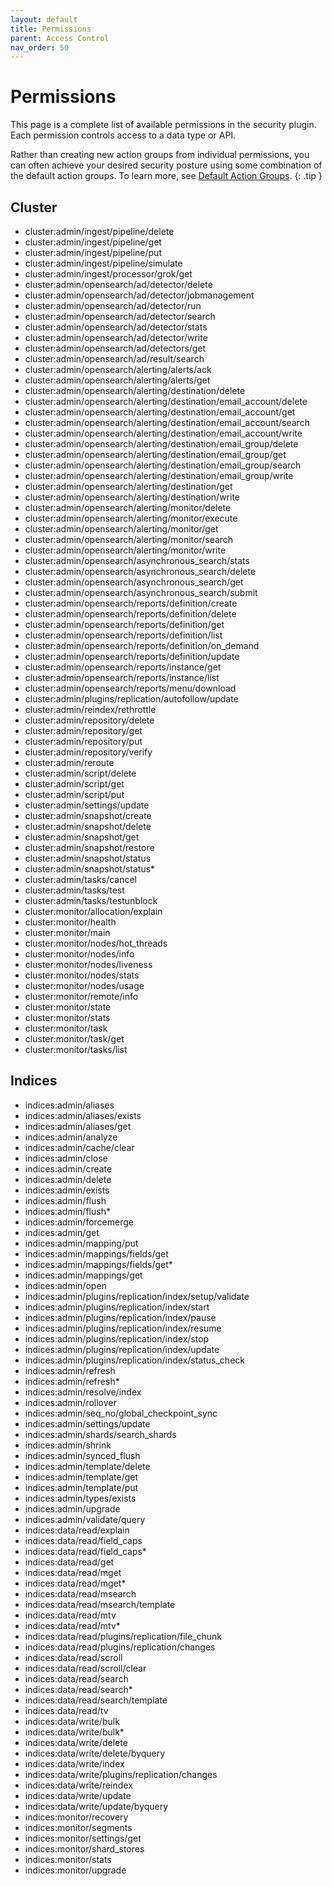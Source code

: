 ```yaml
---
layout: default
title: Permissions
parent: Access Control
nav_order: 50
---
```


# Permissions

This page is a complete list of available permissions in the security plugin. Each permission controls access to a data type or API.

Rather than creating new action groups from individual permissions, you can often achieve your desired security posture using some combination of the default action groups. To learn more, see [Default Action Groups]({{site.url}}{{site.baseurl}}/security-plugin/access-control/default-action-groups/).
{: .tip }


## Cluster

- cluster:admin/ingest/pipeline/delete
- cluster:admin/ingest/pipeline/get
- cluster:admin/ingest/pipeline/put
- cluster:admin/ingest/pipeline/simulate
- cluster:admin/ingest/processor/grok/get
- cluster:admin/opensearch/ad/detector/delete
- cluster:admin/opensearch/ad/detector/jobmanagement
- cluster:admin/opensearch/ad/detector/run
- cluster:admin/opensearch/ad/detector/search
- cluster:admin/opensearch/ad/detector/stats
- cluster:admin/opensearch/ad/detector/write
- cluster:admin/opensearch/ad/detectors/get
- cluster:admin/opensearch/ad/result/search
- cluster:admin/opensearch/alerting/alerts/ack
- cluster:admin/opensearch/alerting/alerts/get
- cluster:admin/opensearch/alerting/destination/delete
- cluster:admin/opensearch/alerting/destination/email_account/delete
- cluster:admin/opensearch/alerting/destination/email_account/get
- cluster:admin/opensearch/alerting/destination/email_account/search
- cluster:admin/opensearch/alerting/destination/email_account/write
- cluster:admin/opensearch/alerting/destination/email_group/delete
- cluster:admin/opensearch/alerting/destination/email_group/get
- cluster:admin/opensearch/alerting/destination/email_group/search
- cluster:admin/opensearch/alerting/destination/email_group/write
- cluster:admin/opensearch/alerting/destination/get
- cluster:admin/opensearch/alerting/destination/write
- cluster:admin/opensearch/alerting/monitor/delete
- cluster:admin/opensearch/alerting/monitor/execute
- cluster:admin/opensearch/alerting/monitor/get
- cluster:admin/opensearch/alerting/monitor/search
- cluster:admin/opensearch/alerting/monitor/write
- cluster:admin/opensearch/asynchronous_search/stats
- cluster:admin/opensearch/asynchronous_search/delete
- cluster:admin/opensearch/asynchronous_search/get
- cluster:admin/opensearch/asynchronous_search/submit
- cluster:admin/opensearch/reports/definition/create
- cluster:admin/opensearch/reports/definition/delete
- cluster:admin/opensearch/reports/definition/get
- cluster:admin/opensearch/reports/definition/list
- cluster:admin/opensearch/reports/definition/on_demand
- cluster:admin/opensearch/reports/definition/update
- cluster:admin/opensearch/reports/instance/get
- cluster:admin/opensearch/reports/instance/list
- cluster:admin/opensearch/reports/menu/download
- cluster:admin/plugins/replication/autofollow/update
- cluster:admin/reindex/rethrottle
- cluster:admin/repository/delete
- cluster:admin/repository/get
- cluster:admin/repository/put
- cluster:admin/repository/verify
- cluster:admin/reroute
- cluster:admin/script/delete
- cluster:admin/script/get
- cluster:admin/script/put
- cluster:admin/settings/update
- cluster:admin/snapshot/create
- cluster:admin/snapshot/delete
- cluster:admin/snapshot/get
- cluster:admin/snapshot/restore
- cluster:admin/snapshot/status
- cluster:admin/snapshot/status*
- cluster:admin/tasks/cancel
- cluster:admin/tasks/test
- cluster:admin/tasks/testunblock
- cluster:monitor/allocation/explain
- cluster:monitor/health
- cluster:monitor/main
- cluster:monitor/nodes/hot_threads
- cluster:monitor/nodes/info
- cluster:monitor/nodes/liveness
- cluster:monitor/nodes/stats
- cluster:monitor/nodes/usage
- cluster:monitor/remote/info
- cluster:monitor/state
- cluster:monitor/stats
- cluster:monitor/task
- cluster:monitor/task/get
- cluster:monitor/tasks/list


## Indices

- indices:admin/aliases
- indices:admin/aliases/exists
- indices:admin/aliases/get
- indices:admin/analyze
- indices:admin/cache/clear
- indices:admin/close
- indices:admin/create
- indices:admin/delete
- indices:admin/exists
- indices:admin/flush
- indices:admin/flush*
- indices:admin/forcemerge
- indices:admin/get
- indices:admin/mapping/put
- indices:admin/mappings/fields/get
- indices:admin/mappings/fields/get*
- indices:admin/mappings/get
- indices:admin/open
- indices:admin/plugins/replication/index/setup/validate
- indices:admin/plugins/replication/index/start
- indices:admin/plugins/replication/index/pause
- indices:admin/plugins/replication/index/resume
- indices:admin/plugins/replication/index/stop
- indices:admin/plugins/replication/index/update
- indices:admin/plugins/replication/index/status_check
- indices:admin/refresh
- indices:admin/refresh*
- indices:admin/resolve/index
- indices:admin/rollover
- indices:admin/seq_no/global_checkpoint_sync
- indices:admin/settings/update
- indices:admin/shards/search_shards
- indices:admin/shrink
- indices:admin/synced_flush
- indices:admin/template/delete
- indices:admin/template/get
- indices:admin/template/put
- indices:admin/types/exists
- indices:admin/upgrade
- indices:admin/validate/query
- indices:data/read/explain
- indices:data/read/field_caps
- indices:data/read/field_caps*
- indices:data/read/get
- indices:data/read/mget
- indices:data/read/mget*
- indices:data/read/msearch
- indices:data/read/msearch/template
- indices:data/read/mtv
- indices:data/read/mtv*
- indices:data/read/plugins/replication/file_chunk
- indices:data/read/plugins/replication/changes
- indices:data/read/scroll
- indices:data/read/scroll/clear
- indices:data/read/search
- indices:data/read/search*
- indices:data/read/search/template
- indices:data/read/tv
- indices:data/write/bulk
- indices:data/write/bulk*
- indices:data/write/delete
- indices:data/write/delete/byquery
- indices:data/write/index
- indices:data/write/plugins/replication/changes
- indices:data/write/reindex
- indices:data/write/update
- indices:data/write/update/byquery
- indices:monitor/recovery
- indices:monitor/segments
- indices:monitor/settings/get
- indices:monitor/shard_stores
- indices:monitor/stats
- indices:monitor/upgrade
